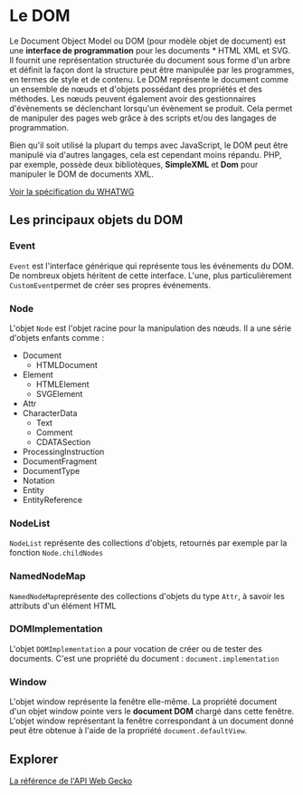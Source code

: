 # Le DOM

Le Document Object Model ou DOM (pour modèle objet de document) est une __interface de programmation__ pour les documents * HTML
XML et SVG. Il fournit une représentation structurée du document sous forme d'un arbre et définit la façon dont la structure peut être manipulée par les programmes, en termes de style et de contenu. Le DOM représente le document comme un ensemble de nœuds et d'objets possédant des propriétés et des méthodes. Les nœuds peuvent également avoir des gestionnaires d'évènements se déclenchant lorsqu'un évènement se produit. Cela permet de manipuler des pages web grâce à des scripts et/ou des langages de programmation.

Bien qu'il soit utilisé la plupart du temps avec JavaScript, le DOM peut être manipulé via d'autres langages, cela est cependant moins répandu. PHP, par exemple, possède deux bibliotèques, __SimpleXML__ et __Dom__ pour manipuler le DOM de documents XML.

[Voir la spécification du WHATWG](https://dom.spec.whatwg.org/)

## Les principaux objets du DOM

### Event

`Event` est l'interface générique qui représente tous les événements du DOM. De nombreux objets héritent de cette interface. L'une, plus particulièrement `CustomEvent`permet de créer ses propres événements.

### Node

L'objet `Node` est l'objet racine pour la manipulation des nœuds. Il a une série d'objets enfants comme :  

* Document
  * HTMLDocument
* Element
  * HTMLElement
  * SVGElement
* Attr
* CharacterData
  * Text
  * Comment
  * CDATASection
* ProcessingInstruction
* DocumentFragment
* DocumentType
* Notation
* Entity
* EntityReference

### NodeList

`NodeList` représente des collections d'objets, retournés par exemple par la fonction `Node.childNodes`

### NamedNodeMap

`NamedNodeMap`représente des collections d'objets du type `Attr`, à savoir les attributs d'un élément HTML

### DOMImplementation

L'objet `DOMImplementation` a pour vocation de créer ou de tester des documents. C'est une propriété du document : `document.implementation`


### Window

L'objet window représente la fenêtre elle-même. La propriété document d'un objet window pointe vers le __document DOM__ chargé dans cette fenêtre. L'objet window représentant la fenêtre correspondant à un document donné peut être obtenue à l'aide de la propriété `document.defaultView`.

## Explorer

[La référence de l'API Web Gecko](https://developer.mozilla.org/fr/docs/Web/API)





